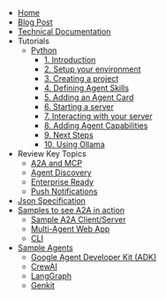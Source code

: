 <!-- docs/_sidebar.md -->

* [Home](/)
* [Blog Post](https://developers.googleblog.com/en/a2a-a-new-era-of-agent-interoperability/)
* [Technical Documentation](documentation.md)
* Tutorials
   * [Python](tutorials/python/1_introduction.md)
     * [1. Introduction](tutorials/python/1_introduction.md)
     * [2. Setup your environment](tutorials/python/2_setup.md)
     * [3. Creating a project](tutorials/python/3_create_a_project.md)
     * [4. Defining Agent Skills](tutorials/python/4_agent_skills.md)
     * [5. Adding an Agent Card](tutorials/python/5_add_agent_card.md)
     * [6. Starting a server]()
     * [7. Interacting with your server]()
     * [8. Adding Agent Capabilities]()
     * [9. Next Steps]()
     * [10. Using Ollama](tutorials/python/10_ollama.md)
* Review Key Topics
  * [A2A and MCP](topics/a2a_and_mcp.md)
  * [Agent Discovery](topics/agent_discovery.md)
  * [Enterprise Ready](topics/enterprise_ready.md)
  * [Push Notifications](topics/push_notifications.md)
* [Json Specification](https://github.com/google/A2A/tree/main/specification/json)
* [Samples to see A2A in action](https://github.com/google/A2A/tree/main/samples)
  * [Sample A2A Client/Server](https://github.com/google/A2A/tree/main/samples/python/common)
  * [Multi-Agent Web App](https://github.com/google/A2A/tree/main/demo/README.md)
  * [CLI](https://github.com/google/A2A/blob/main/samples/python/hosts/cli/README.md)
* [Sample Agents](https://github.com/google/A2A/tree/main/samples)
  * [Google Agent Developer Kit (ADK)](https://github.com/google/A2A/tree/main/samples/python/agents/google_adk/README.md)
  * [CrewAI](https://github.com/google/A2A/tree/main/samples/python/agents/crewai/README.md)
  * [LangGraph](https://github.com/google/A2A/tree/main/samples/python/agents/langgraph/README.md)
  * [Genkit](https://github.com/google/A2A/tree/main/samples/js/src/agents/README.md)
